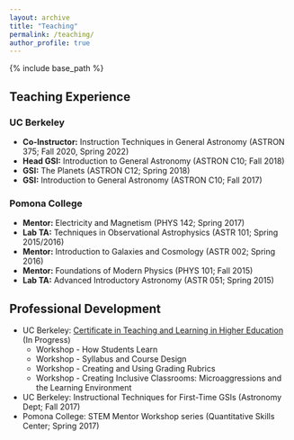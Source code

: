 ```yaml
---
layout: archive
title: "Teaching"
permalink: /teaching/
author_profile: true
---
```


{% include base_path %}

[//]: # (
##Teaching Philosophy
<Insert brief summary of teaching philosophy> 
<Insert linkn to statement of teaching philosophy>
)

## Teaching Experience

### UC Berkeley
* **Co-Instructor:** Instruction Techniques in General Astronomy (ASTRON 375; Fall 2020, Spring 2022)
* **Head GSI:** Introduction to General Astronomy (ASTRON C10; Fall 2018)
* **GSI:** The Planets (ASTRON C12; Spring 2018)
* **GSI:** Introduction to General Astronomy (ASTRON C10; Fall 2017)

### Pomona College
* **Mentor:** Electricity and Magnetism (PHYS 142; Spring 2017)
* **Lab TA:** Techniques in Observational Astrophysics (ASTR 101; Spring 2015/2016)
* **Mentor:** Introduction to Galaxies and Cosmology (ASTR 002; Spring 2016)
* **Mentor:** Foundations of Modern Physics (PHYS 101; Fall 2015)
* **Lab TA:** Advanced Introductory Astronomy (ASTR 051; Spring 2015)

## Professional Development
* UC Berkeley: [Certificate in Teaching and Learning in Higher Education](https://gsi.berkeley.edu/programs-services/certificate-program/) (In Progress)
  * Workshop - How Students Learn
  * Workshop - Syllabus and Course Design
  * Workshop - Creating and Using Grading Rubrics
  * Workshop - Creating Inclusive Classrooms: Microaggressions and the Learning Environment
* UC Berkeley: Instructional Techniques for First-Time GSIs (Astronomy Dept; Fall 2017)
* Pomona College: STEM Mentor Workshop series (Quantitative Skills Center; Spring 2017)

[//]: # (
##Course Ideas / Teaching Materials
<Repository for future course ideas> 
)
